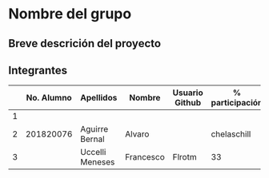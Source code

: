 # Nombre del grupo

## Breve descrición del proyecto

## Integrantes

|   | No. Alumno | Apellidos | Nombre | Usuario Github | % participación |
| --- | --- | --- | --- | --- | --- |
|  1 |  |  |  |  |  |
|  2 | 201820076| Aguirre Bernal | Alvaro| | chelaschill | 33 |
|  3 |  | Uccelli Meneses | Francesco | Flrotm | 33 |
